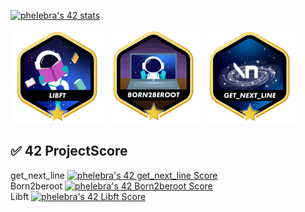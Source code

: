 <a href="https://github.com/JaeSeoKim/badge42"><img src="https://badge42.vercel.app/api/v2/cldbfjrlt00740fmeqr33x6qx/stats?cursusId=21&coalitionId=314" alt="phelebra's 42 stats" /></a>

<a href="https://github.com/xhelp00/xhelp00/blob/main/libft-bonus.png"><img src="https://github.com/xhelp00/xhelp00/blob/main/libft-bonus.png" alt="libft" /></a>
<a href="https://github.com/xhelp00/xhelp00/blob/main/born2beroot-bonus.png"><img src="https://github.com/xhelp00/xhelp00/blob/main/born2beroot-bonus.png" alt="born2beroot" /></a>
<a href="https://github.com/xhelp00/xhelp00/blob/main/get_next_line-bonus.png"><img src="https://github.com/xhelp00/xhelp00/blob/main/get_next_line-bonus.png" alt="get_next_line" /></a>
<h2 id="stats" class="text-2xl font-bold">✅ 42 ProjectScore </h2>

get_next_line <a href="https://github.com/JaeSeoKim/badge42"><img src="https://badge42.vercel.app/api/v2/cldbfjrlt00740fmeqr33x6qx/project/2952061" alt="phelebra's 42 get_next_line Score" /></a>
<br>
Born2beroot <a href="https://github.com/JaeSeoKim/badge42"><img src="https://badge42.vercel.app/api/v2/cldbfjrlt00740fmeqr33x6qx/project/2943998" alt="phelebra's 42 Born2beroot Score" /></a>
<br>
Libft <a href="https://github.com/JaeSeoKim/badge42"><img src="https://badge42.vercel.app/api/v2/cldbfjrlt00740fmeqr33x6qx/project/2929037" alt="phelebra's 42 Libft Score" /></a>
